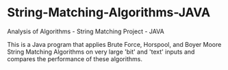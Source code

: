 # String-Matching-Algorithms-JAVA
Analysis of Algorithms - String Matching Project - JAVA

This is a Java program that applies Brute Force, Horspool, and Boyer Moore String Matching Algorithms on very large 'bit' and 'text' inputs and compares the performance of these algorithms.
